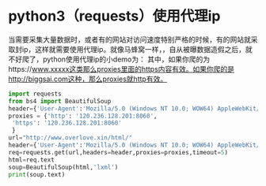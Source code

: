 # python3（requests）使用代理ip

当需要采集大量数据时，或者有的网站对访问速度特别严格的时候，有的网站就采取封ip，这样就需要使用代理ip。就像马蜂窝一样，，自从被曝数据造假之后，就不好爬了，python使用代理ip的小demo为：
其中，如果你爬的为https://www.xxxxx这类那么proxies里面的https内容有效。如果你爬的是http://biggsai.com这种，那么proxies就http有效。

```python
import requests
from bs4 import BeautifulSoup
header={'User-Agent':'Mozilla/5.0 (Windows NT 10.0; WOW64) AppleWebKit/537.36 (KHTML, like Gecko) Chrome/69.0.3497.100 Safari/537.36'}
proxies = {'http': '120.236.128.201:8060',
 'https': '120.236.128.201:8060'
 }
url="http://www.overlove.xin/html/"
header={'User-Agent':'Mozilla/5.0 (Windows NT 10.0; WOW64) AppleWebKit/537.36 (KHTML, like Gecko) Chrome/69.0.3497.100 Safari/537.36'}
req=requests.get(url,headers=header,proxies=proxies,timeout=5)
html=req.text
soup=BeautifulSoup(html,'lxml')
print(soup.text)

```

